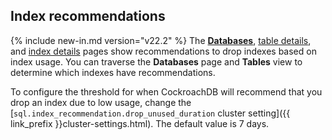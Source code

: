 ## Index recommendations

{% include new-in.md version="v22.2" %} The [**Databases**](#databases), [table details](#table-details), and [index details](#index-details) pages show recommendations to drop indexes based on index usage. You can traverse the **Databases** page and **Tables** view to determine which indexes have recommendations.

To configure the threshold for when CockroachDB will recommend that you drop an index due to low usage, change the [`sql.index_recommendation.drop_unused_duration` cluster setting]({{ link_prefix }}cluster-settings.html). The default value is 7 days.
